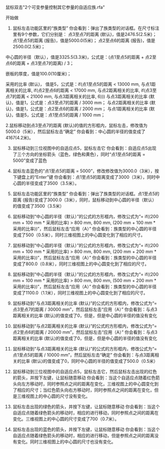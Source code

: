 鼠标双击"2个可变参量控制其它参量的自适应族.rfa"

开始做

1. 鼠标左击功能区里的“族类型”
你会看到：弹出了族类型的对话框。在尺寸标注里有9个参数，它们分别是：
点3至点7的距离 (默认)，值是2476.5(2.5米)；
点1至点5的距离 (报告)，值是5000.0(5米)；
点2至点6的距离 (报告)，值是2500.0(2.5米)；

中心圆的半径（默认），值是3325.5(3.3米)，公式是：(点1至点5的距离 + 点2至点6的距离 + 点3至点7的距离) / 3；

嵌板的厚度，值是100.0(10厘米)；

采用的比率 (默认)， 值是5，公式是：if(点1至点5的距离 < 13000 mm, 与点1距离相关的比率, if(点2至点6的距离 < 17000 mm, 与点2距离相关的比率, if(点3至点7的距离 < 21000 mm, 与点3距离相关的比率, 6)))
与点3距离相关的比率 (默认)，值是1，公式是：点3至点7的距离 / 3000 mm；
与点2距离相关的比率 (默认)，值是1，公式是：点2至点6的距离 / 2000 mm；
与点1距离相关的比率 (默认)，值是5，公式是：点1至点5的距离 / 1000 mm；

2.鼠标移动到点3至点7的距离 (默认)的值的方形框内，鼠标左击，修改值为5000.0（5米），然后鼠标左击“确定”
你会看到：中心圆的半径的值变成了4167(4.2米)。

3. 鼠标移动到三位视图中的自适应点5，鼠标左击它
你会看到：自适应点5出现了三个方向的坐标箭头（蓝色，绿色和黄色），同时“点1至点5的距离 = 5000”变成了蓝色

4. 鼠标左击蓝色的“点1至点5的距离 = 5000”，修改修改值为3000.0（3米），按下键盘上的“Enter”键 
你会看到：点1至点5的距离变成了3000（3米），同时中心圆的半径变成了3500（3.5米）。

5. 鼠标左击功能区里的“族类型”
你会看到：弹出了族类型的对话框。点1至点5的距离 (报告)变成了3000.0（3米），同时，鼠标移动到中心圆的半径（默认）的值变成了3500（3.5米）

6. 鼠标移动到“中心圆的半径（默认）”的公式的方形框内，修改公式为“= if((200 mm + 100 mm * 采用的比率) > 800 mm, 800 mm, (200 mm + 100 mm * 采用的比率))”，然后鼠标左击“应用（A）”
你会看到：族类型的中心圆的半径变成了500（0.5米），同时三维视图上的中心圆变化到了相应的尺寸。

7. 鼠标移动到“中心圆的半径（默认）”的公式的方形框内，修改公式为“= if((200 mm + 100 mm * 采用的比率) > 800 mm, 800 mm, (200 mm + 200 mm * 采用的比率))”，然后鼠标左击“应用（A）”
你会看到：族类型的中心圆的半径变成了800.0（0.8米），同时三维视图上的中心圆变化到了相应的尺寸。

8. 鼠标移动到“中心圆的半径（默认）”的公式的方形框内，修改公式为“= if((200 mm + 100 mm * 采用的比率) > 800 mm, 800 mm, (500 mm + 200 mm * 采用的比率))”，然后鼠标左击“应用（A）”
你会看到：族类型的中心圆的半径变成了1100.0（1.1米），同时三维视图上的中心圆变化到了相应的尺寸。

9. 鼠标移动到“与点3距离相关的比率 (默认)”的公式的方形框内，修改公式为“= 点3至点7的距离 / 30000 mm”，然后鼠标左击“应用（A）”
你会看到：与点3距离相关的比率 (默认)的值变成了0，但是，但是中心圆的半径的值没有变化

10. 鼠标移动到“与点2距离相关的比率 (默认)”的公式的方形框内，修改公式为“= 点2至点6的距离 / 20000 mm”，然后鼠标左击“应用（A）”
你会看到：与点3距离相关的比率 (默认)的值变成了0，但是，但是中心圆的半径的值没有变化

11. 鼠标移动到“与点3距离相关的比率 (默认)”的公式的方形框内，修改公式为“= 点1至点5的距离 / 10000 mm”，然后鼠标左击“确定”
你会看到：与点3距离相关的比率 (默认)的值变成了0，同时中心圆的半径的值变成了500.0（0.5米）

12. 鼠标移动到三位视图中的自适应点5，鼠标左击它，然后鼠标左击出现的红色的箭头，并按下左键，让鼠标随意移动
你会看到：当这个自适应点随着红色箭头向左方移动时，同时参照点之间的距离在变化，三维视图上的中心圆变化到了相应的尺寸；当红色箭头向右方移动时，同时参照点之间的距离在变化，但是三维视图上的中心圆的尺寸没有变化。

13. 鼠标左击出现的绿色的箭头，并按下左键，让鼠标随意移动
你会看到：当这个自适应点随着绿色箭头的移动时，相应的进行移动，同时参照点之间的距离在变化。三维视图上的中心圆的尺寸变成了700（0.7米）。

14. 鼠标左击出现的蓝色的箭头，并按下左键，让鼠标随意移动
你会看到：当这个自适应点随着绿色箭头的移动时，相应的进行移动，但是参照点之间的距离没有变化。同时三维视图上的中心圆的尺寸也没有变化。







